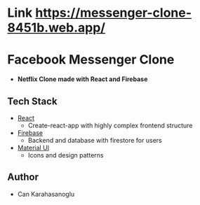 # Link https://messenger-clone-8451b.web.app/

# Facebook Messenger Clone

- **Netflix Clone made with React and Firebase**

## Tech Stack

- [React](https://github.com/facebook/react)
  - Create-react-app with highly complex frontend structure
- [Firebase](https://firebase.google.com/)
  - Backend and database with firestore for users
- [Material UI](https://material-ui.com/)
  - Icons and design patterns

## Author

- Can Karahasanoglu

